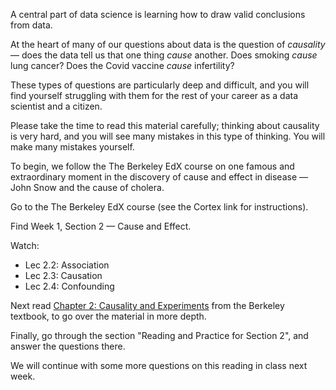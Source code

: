 A central part of data science is learning how to draw valid conclusions from
data.

At the heart of many of our questions about data is the question of *causality*
— does the data tell us that one thing *cause* another.  Does smoking *cause*
lung cancer?  Does the Covid vaccine *cause* infertility?

These types of questions are particularly deep and difficult, and you will find
yourself struggling with them for the rest of your career as a data scientist
and a citizen.

Please take the time to read this material carefully; thinking about causality
is very hard, and you will see many mistakes in this type of thinking.  You
will make many mistakes yourself.

To begin, we follow the The Berkeley EdX course on one famous and extraordinary
moment in the discovery of cause and effect in disease — John Snow and the
cause of cholera.

Go to the The Berkeley EdX course (see the Cortex link for instructions).

Find Week 1, Section 2 — Cause and Effect.

Watch:

* Lec 2.2: Association
* Lec 2.3: Causation
* Lec 2.4: Confounding

Next read [Chapter 2: Causality and
Experiments](https://inferentialthinking.com/chapters/02/causality-and-experiments.html)
from the Berkeley textbook, to go over the material in more depth.

Finally, go through the section "Reading and Practice for Section 2", and
answer the questions there.

We will continue with some more questions on this reading in class next week.
